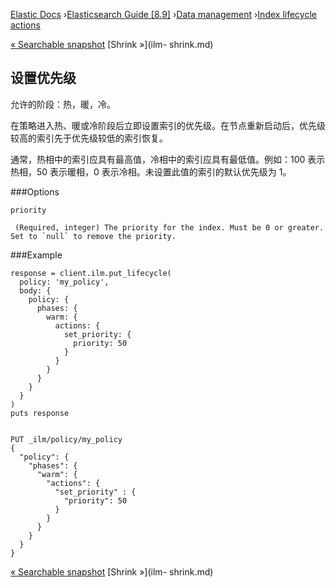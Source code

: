 

[Elastic Docs](/guide/) ›[Elasticsearch Guide [8.9]](index.md) ›[Data
management](data-management.md) ›[Index lifecycle actions](ilm-actions.md)

[« Searchable snapshot](ilm-searchable-snapshot.md) [Shrink »](ilm-
shrink.md)

## 设置优先级

允许的阶段：热，暖，冷。

在策略进入热、暖或冷阶段后立即设置索引的优先级。在节点重新启动后，优先级较高的索引先于优先级较低的索引恢复。

通常，热相中的索引应具有最高值，冷相中的索引应具有最低值。例如：100 表示热相，50 表示暖相，0 表示冷相。未设置此值的索引的默认优先级为 1。

###Options

`priority`

     (Required, integer) The priority for the index. Must be 0 or greater. Set to `null` to remove the priority. 

###Example

    
    
    response = client.ilm.put_lifecycle(
      policy: 'my_policy',
      body: {
        policy: {
          phases: {
            warm: {
              actions: {
                set_priority: {
                  priority: 50
                }
              }
            }
          }
        }
      }
    )
    puts response
    
    
    PUT _ilm/policy/my_policy
    {
      "policy": {
        "phases": {
          "warm": {
            "actions": {
              "set_priority" : {
                "priority": 50
              }
            }
          }
        }
      }
    }

[« Searchable snapshot](ilm-searchable-snapshot.md) [Shrink »](ilm-
shrink.md)

